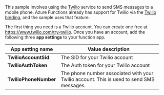 This sample involves using the [Twilio](https://www.twilio.com/) service to send SMS messages to a mobile phone. Azure Functions already has support for Twilio via the [Twilio binding](https://docs.microsoft.com/azure/azure-functions/functions-bindings-twilio), and the sample uses that feature.

The first thing you need is a Twilio account. You can create one free at https://www.twilio.com/try-twilio. Once you have an account, add the following three **app settings** to your function app.

| App setting name | Value description |
| - | - |
| **TwilioAccountSid**  | The SID for your Twilio account |
| **TwilioAuthToken**   | The Auth token for your Twilio account |
| **TwilioPhoneNumber** | The phone number associated with your Twilio account. This is used to send SMS messages. |